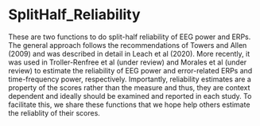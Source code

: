 # SplitHalf_Reliability
These are two functions to do split-half reliability of EEG power and ERPs. 
The general approach follows the recommendations of Towers and Allen (2009) and was described in detail in Leach et al (2020). 
More recently, it was used in Troller-Renfree et al (under review) and Morales et al (under review) to estimate the reliability of EEG power and error-related ERPs and time-frequency power, respectively. 
Importantly, reliability estimates are a property of the scores rather than the measure and thus, they are context dependent and ideally should be examined and reported in each study. 
To facilitate this, we share these functions that we hope help others estimate the reliablity of their scores. 
